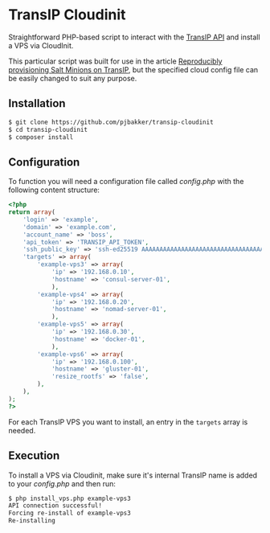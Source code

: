 # TransIP Cloudinit

Straightforward PHP-based script to interact with the [TransIP API](https://api.transip.nl/rest/docs.html) and install a VPS via CloudInit.

This particular script was built for use in the article [Reproducibly provisioning Salt Minions on TransIP](https://brain-dump.space/articles/reproducibly-provisioning-salt-minions-transip/), but the specified cloud config file can be easily changed to suit any purpose.

## Installation

```sh
$ git clone https://github.com/pjbakker/transip-cloudinit
$ cd transip-cloudinit
$ composer install
```

## Configuration

To function you will need a configuration file called *config.php* with the following content structure:

```php
<?php
return array(
    'login' => 'example',
    'domain' => 'example.com',
    'account_name' => 'boss',
    'api_token' => 'TRANSIP_API_TOKEN',
    'ssh_public_key' => 'ssh-ed25519 AAAAAAAAAAAAAAAAAAAAAAAAAAAAAAAAAAAAAAA',
    'targets' => array(
        'example-vps3' => array(
            'ip' => '192.168.0.10',
            'hostname' => 'consul-server-01',
            ),
        'example-vps4' => array(
            'ip' => '192.168.0.20',
            'hostname' => 'nomad-server-01',
            ),
        'example-vps5' => array(
            'ip' => '192.168.0.30',
            'hostname' => 'docker-01',
            ),
        'example-vps6' => array(
            'ip' => '192.168.0.100',
            'hostname' => 'gluster-01',
            'resize_rootfs' => 'false',
        ),
    ),
);
?>
```

For each TransIP VPS you want to install, an entry in the `targets` array is needed.

## Execution

To install a VPS via Cloudinit, make sure it's internal TransIP name is added to your *config.php* and then run:

```sh
$ php install_vps.php example-vps3
API connection successful!
Forcing re-install of example-vps3
Re-installing
```
